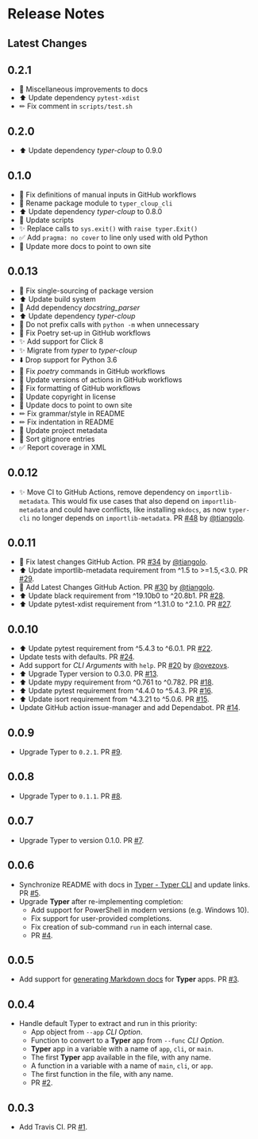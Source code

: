 # Release Notes

## Latest Changes

## 0.2.1

* 📝 Miscellaneous improvements to docs
* ⬆️ Update dependency `pytest-xdist`
* ✏ Fix comment in `scripts/test.sh`

## 0.2.0

* ⬆ Update dependency *typer-cloup* to 0.9.0

## 0.1.0

* 👷 Fix definitions of manual inputs in GitHub workflows
* 🔧 Rename package module to `typer_cloup_cli`
* ⬆ Update dependency *typer-cloup* to 0.8.0
* 🔧 Update scripts
* ✨ Replace calls to `sys.exit()` with `raise typer.Exit()`
* ✅ Add `pragma: no cover` to line only used with old Python
* 📝 Update more docs to point to own site

## 0.0.13

* 🔧 Fix single-sourcing of package version
* ⬆ Update build system
* 📝 Add dependency *docstring_parser*
* ⬆ Update dependency *typer-cloup*
* 📝 Do not prefix calls with `python -m` when unnecessary
* 🐛 Fix Poetry set-up in GitHub workflows
* ✨ Add support for Click 8
* ✨ Migrate from *typer* to *typer-cloup*
* ⬇️ Drop support for Python 3.6
* 👷 Fix *poetry* commands in GitHub workflows
* 👷 Update versions of actions in GitHub workflows
* 👷 Fix formatting of GitHub workflows
* 📝 Update copyright in license
* 📝 Update docs to point to own site
* ✏ Fix grammar/style in README
* ✏ Fix indentation in README
* 📝 Update project metadata
* 🔧 Sort gitignore entries
* ✅ Report coverage in XML

## 0.0.12

* ✨ Move CI to GitHub Actions, remove dependency on `importlib-metadata`. This would fix use cases that also depend on `importlib-metadata` and could have conflicts, like installing `mkdocs`, as now `typer-cli` no longer depends on `importlib-metadata`. PR [#48](https://github.com/tiangolo/typer-cli/pull/48) by [@tiangolo](https://github.com/tiangolo).

## 0.0.11

* 🐛 Fix latest changes GitHub Action. PR [#34](https://github.com/tiangolo/typer-cli/pull/34) by [@tiangolo](https://github.com/tiangolo).
* ⬆️ Update importlib-metadata requirement from ^1.5 to >=1.5,<3.0. PR [#29](https://github.com/tiangolo/typer-cli/pull/29).
* 👷 Add Latest Changes GitHub Action. PR [#30](https://github.com/tiangolo/typer-cli/pull/30) by [@tiangolo](https://github.com/tiangolo).
* ⬆️ Update black requirement from ^19.10b0 to ^20.8b1. PR [#28](https://github.com/tiangolo/typer-cli/pull/28).
* ⬆️ Update pytest-xdist requirement from ^1.31.0 to ^2.1.0. PR [#27](https://github.com/tiangolo/typer-cli/pull/27).

## 0.0.10

* ⬆️ Update pytest requirement from ^5.4.3 to ^6.0.1. PR [#22](https://github.com/tiangolo/typer-cli/pull/22).
* Update tests with defaults. PR [#24](https://github.com/tiangolo/typer-cli/pull/24).
* Add support for *CLI Arguments* with `help`. PR [#20](https://github.com/tiangolo/typer-cli/pull/20) by [@ovezovs](https://github.com/ovezovs).
* ⬆ Upgrade Typer version to 0.3.0. PR [#13](https://github.com/tiangolo/typer-cli/pull/13).
* ⬆️ Update mypy requirement from ^0.761 to ^0.782. PR [#18](https://github.com/tiangolo/typer-cli/pull/18).
* ⬆️ Update pytest requirement from ^4.4.0 to ^5.4.3. PR [#16](https://github.com/tiangolo/typer-cli/pull/16).
* ⬆️ Update isort requirement from ^4.3.21 to ^5.0.6. PR [#15](https://github.com/tiangolo/typer-cli/pull/15).
* Update GitHub action issue-manager and add Dependabot. PR [#14](https://github.com/tiangolo/typer-cli/pull/14).

## 0.0.9

* Upgrade Typer to `0.2.1`. PR [#9](https://github.com/tiangolo/typer-cli/pull/9).

## 0.0.8

* Upgrade Typer to `0.1.1`. PR [#8](https://github.com/tiangolo/typer-cli/pull/8).

## 0.0.7

* Upgrade Typer to version 0.1.0. PR [#7](https://github.com/tiangolo/typer-cli/pull/7).

## 0.0.6

* Synchronize README with docs in [Typer - Typer CLI](https://typer.tiangolo.com/typer-cli/) and update links. PR [#5](https://github.com/tiangolo/typer-cli/pull/5).
* Upgrade **Typer** after re-implementing completion:
    * Add support for PowerShell in modern versions (e.g. Windows 10).
    * Fix support for user-provided completions.
    * Fix creation of sub-command `run` in each internal case.
    * PR [#4](https://github.com/tiangolo/typer-cli/pull/4).

## 0.0.5

* Add support for [generating Markdown docs](https://github.com/tiangolo/typer-cli#generate-docs) for **Typer** apps. PR [#3](https://github.com/tiangolo/typer-cli/pull/3).

## 0.0.4

* Handle default Typer to extract and run in this priority:
    * App object from `--app` *CLI Option*.
    * Function to convert to a **Typer** app from `--func` *CLI Option*.
    * **Typer** app in a variable with a name of `app`, `cli`, or `main`.
    * The first **Typer** app available in the file, with any name.
    * A function in a variable with a name of `main`, `cli`, or `app`.
    * The first function in the file, with any name.
    * PR [#2](https://github.com/tiangolo/typer-cli/pull/2).

## 0.0.3

* Add Travis CI. PR [#1](https://github.com/tiangolo/typer-cli/pull/1).
